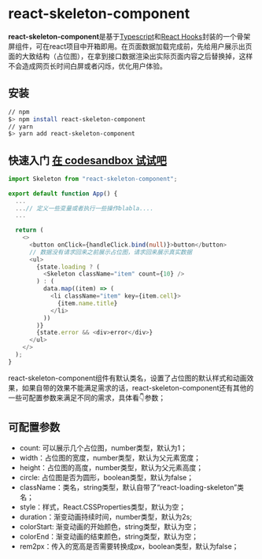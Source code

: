 # react-skeleton-component

**react-skeleton-component**是基于[Typescript](https://www.typescriptlang.org)和[React Hooks](https://zh-hans.reactjs.org/docs/hooks-reference.html)封装的一个骨架屏组件，可在react项目中开箱即用。在页面数据加载完成前，先给用户展示出页面的大致结构（占位图），在拿到接口数据渲染出实际页面内容之后替换掉，这样不会造成网页长时间白屏或者闪烁，优化用户体验。

## 安装

```bash
// npm
$> npm install react-skeleton-component
// yarn
$> yarn add react-skeleton-component
```

## 快速入门 [在 codesandbox 试试吧](https://codesandbox.io/s/rh39pr?file=/src/App.tsx)
```ts
import Skeleton from "react-skeleton-component";
    
export default function App() {
  ...
  ...// 定义一些变量或者执行一些操作blabla....
  ...
  
  return (
    <>
      <button onClick={handleClick.bind(null)}>button</button>
      // 数据没有请求回来之前展示占位图，请求回来展示真实数据
      <ul>
        {state.loading ? (
          <Skeleton className="item" count={10} /> 
        ) : (
          data.map((item) => (
            <li className="item" key={item.cell}>
              {item.name.title}
            </li>
          ))
        )}
        {state.error && <div>error</div>}
      </ul>
    </>
  );
}
```
react-skeleton-component组件有默认类名，设置了占位图的默认样式和动画效果，如果自带的效果不能满足需求的话，react-skeleton-component还有其他的一些可配置参数来满足不同的需求，具体看👇参数；
## 可配置参数
- count: 可以展示几个占位图，number类型，默认为1；
- width：占位图的宽度，number类型，默认为父元素宽度；
- height：占位图的高度，number类型，默认为父元素高度；
- circle: 占位图是否为圆形，boolean类型，默认为false；
- className：类名，string类型，默认自带了“react-loading-skeleton”类名；
- style：样式，React.CSSProperties类型，默认为空；
- duration：渐变动画持续时间，number类型，默认为2s;
- colorStart: 渐变动画的开始颜色，string类型，默认为空；
- colorEnd：渐变动画的结束颜色，string类型，默认为空；
- rem2px：传入的宽高是否需要转换成px，boolean类型，默认为false；


